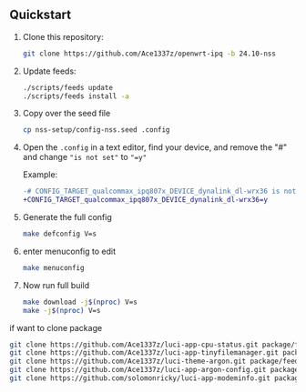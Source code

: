  



## Quickstart

1. Clone this repository:
   ```bash
   git clone https://github.com/Ace1337z/openwrt-ipq -b 24.10-nss
   ```
2. Update feeds:
   ```bash
   ./scripts/feeds update
   ./scripts/feeds install -a
   ```
3. Copy over the seed file
   ```bash
   cp nss-setup/config-nss.seed .config
   ```
4. Open the `.config` in a text editor, find your device, and remove the "#" and change `"is not set"` to `"=y"`

   Example:
   ```diff
   -# CONFIG_TARGET_qualcommax_ipq807x_DEVICE_dynalink_dl-wrx36 is not set
   +CONFIG_TARGET_qualcommax_ipq807x_DEVICE_dynalink_dl-wrx36=y
   ```
6. Generate the full config
   ```bash
   make defconfig V=s
   ```
7. enter menuconfig to edit
   ```bash
   make menuconfig
   ```
8. Now run full build
   ```bash
   make download -j$(nproc) V=s
   make -j$(nproc) V=s
   ```
 if want to clone package
 ```bash
git clone https://github.com/Ace1337z/luci-app-cpu-status.git package/feeds/luci/luci-app-cpu-status
git clone https://github.com/Ace1337z/luci-app-tinyfilemanager.git package/feeds/luci/luci-app-tinyfilemanager   
git clone https://github.com/Ace1337z/luci-theme-argon.git package/feeds/luci/luci-theme-argon
git clone https://github.com/Ace1337z/luci-app-argon-config.git package/feeds/luci/luci-app-argon-config
git clone https://github.com/solomonricky/luci-app-modeminfo.git package/feeds/luci/luci-app-modeminfo
```

